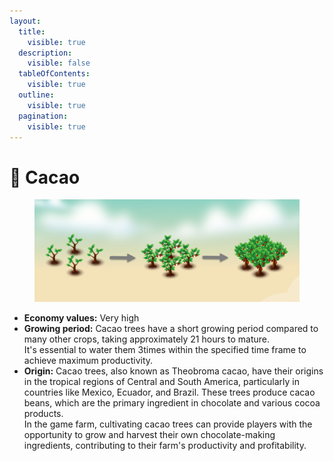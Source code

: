 ```yaml
---
layout:
  title:
    visible: true
  description:
    visible: false
  tableOfContents:
    visible: true
  outline:
    visible: true
  pagination:
    visible: true
---
```


# 🫘 Cacao

<figure><img src="../.gitbook/assets/cacao.png" alt=""><figcaption></figcaption></figure>

* **Economy values:** Very high
* **Growing period:** Cacao trees have a short growing period compared to many other crops, taking approximately 21 hours to mature. \
  It's essential to water them 3times within the specified time frame to achieve maximum productivity.
* **Origin:** Cacao trees, also known as Theobroma cacao, have their origins in the tropical regions of Central and South America, particularly in countries like Mexico, Ecuador, and Brazil. These trees produce cacao beans, which are the primary ingredient in chocolate and various cocoa products.\
  In the game farm, cultivating cacao trees can provide players with the opportunity to grow and harvest their own chocolate-making ingredients, contributing to their farm's productivity and profitability.

<div>

<figure><img src="../.gitbook/assets/1.png" alt="" width="175"><figcaption></figcaption></figure>

 

<figure><img src="../.gitbook/assets/tree-mid-1.png" alt=""><figcaption></figcaption></figure>

 

<figure><img src="../.gitbook/assets/tree-1.png" alt=""><figcaption></figcaption></figure>

</div>
